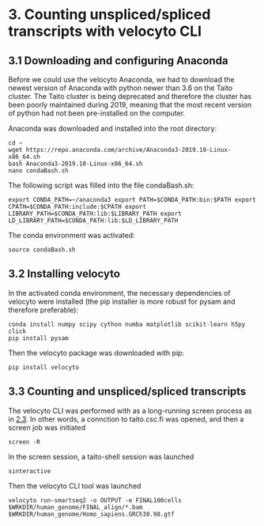 # 3. Counting unspliced/spliced transcripts with velocyto CLI

## 3.1 Downloading and configuring Anaconda

Before we could use the velocyto Anaconda, we had to download the newest version of Anaconda with python newer than 3.6 on the Taito cluster. The Taito cluster is being deprecated and therefore the cluster has been poorly maintained during 2019, meaning that the most recent version of python had not been pre-installed on the computer. 

Anaconda was downloaded and installed into the root directory:
```{bash}
cd ~
wget https://repo.anaconda.com/archive/Anaconda3-2019.10-Linux-x86_64.sh
bash Anaconda3-2019.10-Linux-x86_64.sh
nano condaBash.sh
```

The following script was filled into the file condaBash.sh:
```{bash, eval=FALSE}
export CONDA_PATH=~/anaconda3 export PATH=$CONDA_PATH:bin:$PATH export CPATH=$CONDA_PATH:include:$CPATH export LIBRARY_PATH=$CONDA_PATH:lib:$LIBRARY_PATH export LD_LIBRARY_PATH=$CONDA_PATH:lib:$LD_LIBRARY_PATH
```

The conda environment was activated:
```{bash}
source condaBash.sh
```

## 3.2 Installing velocyto
In the activated conda environment, the necessary dependencies of velocyto were installed (the pip installer is more robust for pysam and therefore preferable):

```{bash}
conda install numpy scipy cython numba matplotlib scikit-learn h5py click
pip install pysam
```

Then the velocyto package was downloaded with pip:

```{bash}
pip install velocyto
```

## 3.3 Counting and unspliced/spliced transcripts
The velocyto CLI was performed with as a long-running screen process as in [2.3](STAR.md). In other words, a connction to taito.csc.fi was opened, and then a screen job was initiated

```{bash, eval=TRUE}
screen -R
```

In the screen session, a taito-shell session was launched

```{bash, eval=TRUE}
sinteractive
```

Then the velocyto CLI tool was launched

```{bash, eval=TRUE}
velocyto run-smartseq2 -o OUTPUT -e FINAL100cells $WRKDIR/human_genome/FINAL_align/*.bam $WRKDIR/human_genome/Homo_sapiens.GRCh38.98.gtf
```